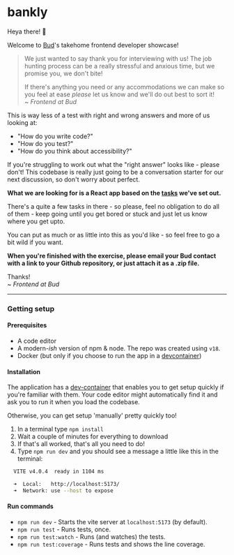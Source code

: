 # bankly

Heya there! 👋

Welcome to [Bud](https://www.thisisbud.com)'s takehome frontend developer showcase!

> We just wanted to say thank you for interviewing with us! The job hunting process can be a really stressful and anxious time, but we promise you, we don't bite!
>
> If there's anything you need or any accommodations we can make so you feel at ease _please_ let us know and we'll do out best to sort it!  
> ~ _Frontend at Bud_

This is way less of a test with right and wrong answers and more of us looking at:

- "How do you write code?"
- "How do you test?"
- "How do you think about accessibility?"

If you're struggling to work out what the "right answer" looks like - please don't! This codebase is really just going to be a conversation starter for our next discussion, so don't worry about perfect.

**What we are looking for is a React app based on the [tasks](./tasks) we've set out.**

There's a quite a few tasks in there - so please, feel no obligation to do all of them - keep going until you get bored or stuck and just let us know where you get upto.

You can put as much or as little into this as you'd like - so feel free to go a bit wild if you want.

**When you're finished with the exercise, please email your Bud contact with a link to your Github repository, or just attach it as a .zip file.**

Thanks!  
~ _Frontend at Bud_

---

### Getting setup

#### Prerequisites

- A code editor
- A modern-_ish_ version of npm & node. The repo was created using `v18`.
- Docker (but only if you choose to run the app in a [devcontainer](https://code.visualstudio.com/docs/remote/containers))

#### Installation

The application has a [dev-container](./.devcontainer/devcontainer.json) that enables you to get setup quickly if you're familiar with them. Your code editor might automatically find it and ask you to run it when you load the codebase.

Otherwise, you can get setup 'manually' pretty quickly too!

1. In a terminal type `npm install`
2. Wait a couple of minutes for everything to download
3. If that's all worked, that's all you need to do!
4. Type `npm run dev` and you should see a message a little like this in the terminal:

```bash
  VITE v4.0.4  ready in 1104 ms

  ➜  Local:   http://localhost:5173/
  ➜  Network: use --host to expose
```

#### Run commands

- `npm run dev` - Starts the vite server at `localhost:5173` (by default).
- `npm run test` - Runs tests, once.
- `npm run test:watch` - Runs (and watches) the tests.
- `npm run test:coverage` - Runs tests and shows the line coverage.
